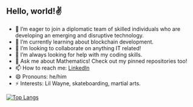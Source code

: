 ## Hello, world!✌️ 

<!--
**zabeerrahman/zabeerrahman** is a ✨ _special_ ✨ repository because its `README.md` (this file) appears on your GitHub profile.

Here are some ideas to get you started:
-->
- 🔭 I’m eager to join a diplomatic team of skilled individuals who are developing an emerging and disruptive technology.
- 🌱 I’m currently learning about blockchain development.
- 👯 I’m looking to collaborate on anything IT related!
- 🤔 I’m always looking for help with my coding skills.
- 💬 Ask me about Mathematics! Check out my pinned repositories too!
- 📫 How to reach me: [LinkedIn](https://www.linkedin.com/in/zabeer-rahman/ "Zab's LinkedIn")
- 😄 Pronouns: he/him
- ⚡ Interests: Lil Wayne, skateboarding, martial arts.

[![Top Langs](https://github-readme-stats.vercel.app/api/top-langs/?username=zabeerrahman&langs_count=9&hide=tex&layout=compact)](https://github.com/anuraghazra/github-readme-stats)

